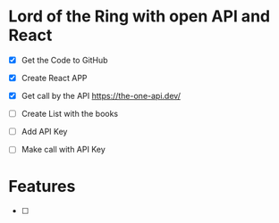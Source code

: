 # Lord of the Ring with open API and React

* [X] Get the Code to GitHub
* [X] Create React APP
* [X] Get call by the API https://the-one-api.dev/
* [ ] Create List with the books
* [ ] Add API Key 
* [ ] Make call with API Key 
  


# Features
* [ ] 


